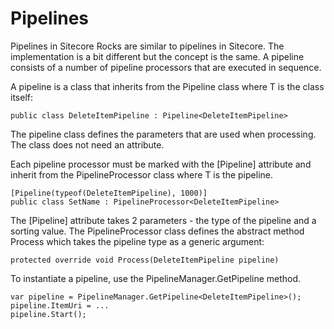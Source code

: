 # Pipelines
Pipelines in Sitecore Rocks are similar to pipelines in Sitecore. The implementation is a bit different but the 
concept is the same. A pipeline consists of a number of pipeline processors that are executed in sequence.

A pipeline is a class that inherits from the Pipeline<T> class where T is the class itself:

```
public class DeleteItemPipeline : Pipeline<DeleteItemPipeline>
```

The pipeline class defines the parameters that are used when processing. The class does not need an 
attribute.

Each pipeline processor must be marked with the [Pipeline] attribute and inherit from the 
PipelineProcessor<T> class where T is the pipeline.

```
[Pipeline(typeof(DeleteItemPipeline), 1000)]
public class SetName : PipelineProcessor<DeleteItemPipeline>
```

The [Pipeline] attribute takes 2 parameters - the type of the pipeline and a sorting value.
The PipelineProcessor class defines the abstract method Process which takes the pipeline type as a 
generic argument:

```
protected override void Process(DeleteItemPipeline pipeline)
```

To instantiate a pipeline, use the PipelineManager.GetPipeline<T> method.

```
var pipeline = PipelineManager.GetPipeline<DeleteItemPipeline>();
pipeline.ItemUri = ...
pipeline.Start();
```
